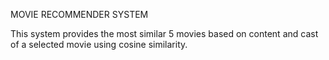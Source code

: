 MOVIE RECOMMENDER SYSTEM

This system provides the most similar 5 movies based on content and cast of a selected movie using cosine similarity.
